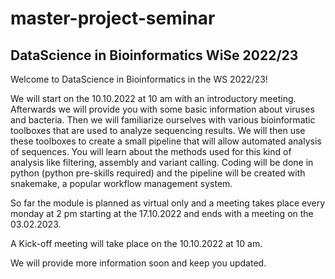 # master-project-seminar
## DataScience in Bioinformatics WiSe 2022/23

Welcome to DataScience in Bioinformatics in the WS 2022/23!

We will start on the 10.10.2022 at 10 am with an introductory meeting. Afterwards we will provide you with some basic information about viruses and bacteria. Then we will familiarize ourselves with various bioinformatic toolboxes that are used to analyze sequencing results. We will then use these toolboxes to create a small pipeline that will allow automated analysis of sequences. You will learn about the methods used for this kind of analysis like filtering, assembly and variant calling. Coding will be done in python (python pre-skills required) and the pipeline will be created with snakemake, a popular workflow management system.

So far the module is planned as virtual only and a meeting takes place every monday at 2 pm starting at the 17.10.2022 and ends with a meeting on the 03.02.2023.

A Kick-off meeting will take place on the 10.10.2022 at 10 am.

We will provide more information soon and keep you updated.
